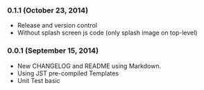 ### 0.1.1 (October 23, 2014)

* Release and version control
* Without splash screen js code (only splash image on top-level)

### 0.0.1 (September 15, 2014)

* New CHANGELOG and README using Markdown.
* Using JST pre-compiled Templates
* Unit Test basic